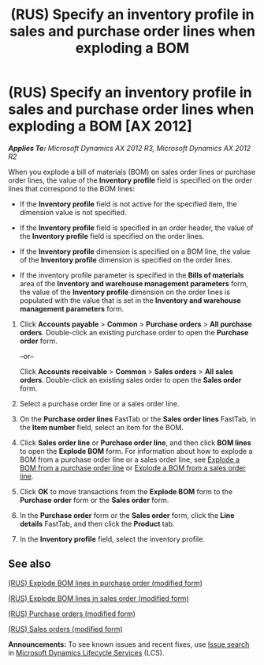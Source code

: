 ﻿---
title: (RUS) Specify an inventory profile in sales and purchase order lines when exploding a BOM
TOCTitle: (RUS) Specify an inventory profile in sales and purchase order lines when exploding a BOM
ms:assetid: 9bfba623-6486-4ee4-a56d-82862b1d662d
ms:mtpsurl: https://technet.microsoft.com/en-us/library/JJ678533(v=AX.60)
ms:contentKeyID: 49387762
ms.date: 04/18/2014
mtps_version: v=AX.60
---

# (RUS) Specify an inventory profile in sales and purchase order lines when exploding a BOM [AX 2012]


_**Applies To:** Microsoft Dynamics AX 2012 R3, Microsoft Dynamics AX 2012 R2_

When you explode a bill of materials (BOM) on sales order lines or purchase order lines, the value of the **Inventory profile** field is specified on the order lines that correspond to the BOM lines:

  - If the **Inventory profile** field is not active for the specified item, the dimension value is not specified.

  - If the **Inventory profile** field is specified in an order header, the value of the **Inventory profile** field is specified on the order lines.

  - If the **Inventory profile** dimension is specified on a BOM line, the value of the **Inventory profile** dimension is specified on the order lines.

  - If the inventory profile parameter is specified in the **Bills of materials** area of the **Inventory and warehouse management parameters** form, the value of the **Inventory profile** dimension on the order lines is populated with the value that is set in the **Inventory and warehouse management parameters** form.

<!-- end list -->

1.  Click **Accounts payable** \> **Common** \> **Purchase orders** \> **All purchase orders**. Double-click an existing purchase order to open the **Purchase order** form.
    
    –or–
    
    Click **Accounts receivable** \> **Common** \> **Sales orders** \> **All sales orders**. Double-click an existing sales order to open the **Sales order** form.

2.  Select a purchase order line or a sales order line.

3.  On the **Purchase order lines** FastTab or the **Sales order lines** FastTab, in the **Item number** field, select an item for the BOM.

4.  Click **Sales order line** or **Purchase order line**, and then click **BOM lines** to open the **Explode BOM** form. For information about how to explode a BOM from a purchase order line or a sales order line, see [Explode a BOM from a purchase order line](explode-a-bom-from-a-purchase-order-line.md) or [Explode a BOM from a sales order line](explode-a-bom-from-a-sales-order-line.md).

5.  Click **OK** to move transactions from the **Explode BOM** form to the **Purchase order** form or the **Sales order** form.

6.  In the **Purchase order** form or the **Sales order** form, click the **Line details** FastTab, and then click the **Product** tab.

7.  In the **Inventory profile** field, select the inventory profile.

## See also

[(RUS) Explode BOM lines in purchase order (modified form)](https://technet.microsoft.com/en-us/library/jj711365\(v=ax.60\))

[(RUS) Explode BOM lines in sales order (modified form)](https://technet.microsoft.com/en-us/library/jj678426\(v=ax.60\))

[(RUS) Purchase orders (modified form)](https://technet.microsoft.com/en-us/library/jj733294\(v=ax.60\))

[(RUS) Sales orders (modified form)](https://technet.microsoft.com/en-us/library/jj733272\(v=ax.60\))

  
**Announcements:** To see known issues and recent fixes, use [Issue search](http://go.microsoft.com/fwlink/?linkid=389258) in [Microsoft Dynamics Lifecycle Services](http://go.microsoft.com/fwlink/?linkid=306505) (LCS).

